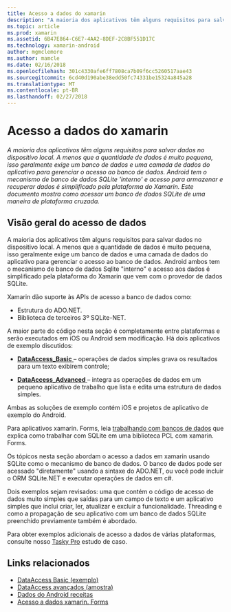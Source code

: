 ```yaml
---
title: Acesso a dados do xamarin
description: "A maioria dos aplicativos têm alguns requisitos para salvar dados no dispositivo local. A menos que a quantidade de dados é muito pequena, isso geralmente exige um banco de dados e uma camada de dados do aplicativo para gerenciar o acesso ao banco de dados.  Android tem o mecanismo de banco de dados SQLite 'interno' e acesso para armazenar e recuperar dados é simplificado pela plataforma do Xamarin. Este documento mostra como acessar um banco de dados SQLite de uma maneira de plataforma cruzada."
ms.topic: article
ms.prod: xamarin
ms.assetid: 6B47E864-C6E7-4AA2-8DEF-2C8BF551D17C
ms.technology: xamarin-android
author: mgmclemore
ms.author: mamcle
ms.date: 02/16/2018
ms.openlocfilehash: 301c4330afe6ff7808ca7b09f6cc5260517aae43
ms.sourcegitcommit: 6cd40d190abe38edd50fc74331be15324a845a28
ms.translationtype: MT
ms.contentlocale: pt-BR
ms.lasthandoff: 02/27/2018
---
```

# <a name="xamarinandroid-data-access"></a>Acesso a dados do xamarin

_A maioria dos aplicativos têm alguns requisitos para salvar dados no dispositivo local. A menos que a quantidade de dados é muito pequena, isso geralmente exige um banco de dados e uma camada de dados do aplicativo para gerenciar o acesso ao banco de dados.  Android tem o mecanismo de banco de dados SQLite 'interno' e acesso para armazenar e recuperar dados é simplificado pela plataforma do Xamarin. Este documento mostra como acessar um banco de dados SQLite de uma maneira de plataforma cruzada._

## <a name="data-access-overview"></a>Visão geral do acesso de dados

A maioria dos aplicativos têm alguns requisitos para salvar dados no dispositivo local. A menos que a quantidade de dados é muito pequena, isso geralmente exige um banco de dados e uma camada de dados do aplicativo para gerenciar o acesso ao banco de dados. Android ambos tem o mecanismo de banco de dados Sqlite "interno" e acesso aos dados é simplificado pela plataforma do Xamarin que vem com o provedor de dados SQLite.

Xamarin dão suporte às APIs de acesso a banco de dados como:

-  Estrutura do ADO.NET.
-  Biblioteca de terceiros 3º SQLite-NET.

A maior parte do código nesta seção é completamente entre plataformas e serão executados em iOS ou Android sem modificação. Há dois aplicativos de exemplo discutidos:

-  [**DataAccess_Basic** ](https://github.com/xamarin/mobile-samples/tree/master/DataAccess/Basic) &ndash; operações de dados simples grava os resultados para um texto exibirem controle;

-  [**DataAccess_Advanced** ](https://github.com/xamarin/mobile-samples/tree/master/DataAccess/Advanced) &ndash; integra as operações de dados em um pequeno aplicativo de trabalho que lista e edita uma estrutura de dados simples.

Ambas as soluções de exemplo contém iOS e projetos de aplicativo de exemplo do Android.

Para aplicativos xamarin. Forms, leia [trabalhando com bancos de dados](~/xamarin-forms/app-fundamentals/databases.md) que explica como trabalhar com SQLite em uma biblioteca PCL com xamarin. Forms.

Os tópicos nesta seção abordam o acesso a dados em xamarin usando SQLite como o mecanismo de banco de dados. O banco de dados pode ser acessado "diretamente" usando a sintaxe do ADO.NET, ou você pode incluir o ORM SQLite.NET e executar operações de dados em c#.

Dois exemplos sejam revisados: uma que contém o código de acesso de dados muito simples que saídas para um campo de texto e um aplicativo simples que inclui criar, ler, atualizar e excluir a funcionalidade. Threading e como a propagação de seu aplicativo com um banco de dados SQLite preenchido previamente também é abordado.

Para obter exemplos adicionais de acesso a dados de várias plataformas, consulte nosso [Tasky Pro](~/cross-platform/app-fundamentals/building-cross-platform-applications/case-study-tasky.md) estudo de caso.


## <a name="related-links"></a>Links relacionados

- [DataAccess Basic (exemplo)](https://github.com/xamarin/mobile-samples/tree/master/DataAccess/Basic)
- [DataAccess avançados (amostra)](https://github.com/xamarin/mobile-samples/tree/master/DataAccess/Advanced)
- [Dados do Android receitas](https://developer.xamarin.com/recipes/android/data/)
- [Acesso a dados xamarin. Forms](~/xamarin-forms/app-fundamentals/databases.md)
